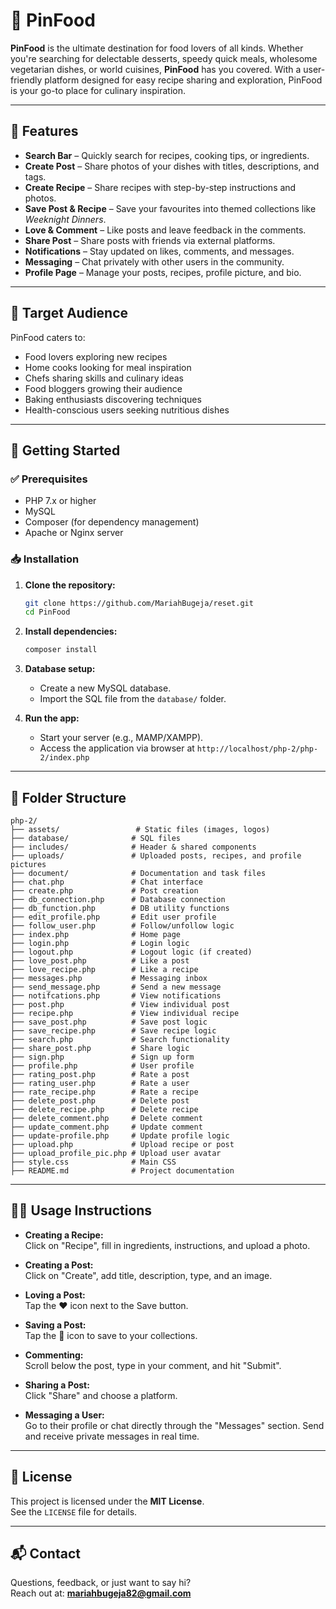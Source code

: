 # 📌 PinFood

**PinFood** is the ultimate destination for food lovers of all kinds. Whether you're searching for delectable desserts, speedy quick meals, wholesome vegetarian dishes, or world cuisines, **PinFood** has you covered. With a user-friendly platform designed for easy recipe sharing and exploration, PinFood is your go-to place for culinary inspiration.

---

## 🌟 Features

- **Search Bar** – Quickly search for recipes, cooking tips, or ingredients.
- **Create Post** – Share photos of your dishes with titles, descriptions, and tags.
- **Create Recipe** – Share recipes with step-by-step instructions and photos.
- **Save Post & Recipe** – Save your favourites into themed collections like *Weeknight Dinners*.
- **Love & Comment** – Like posts and leave feedback in the comments.
- **Share Post** – Share posts with friends via external platforms.
- **Notifications** – Stay updated on likes, comments, and messages.
- **Messaging** – Chat privately with other users in the community.
- **Profile Page** – Manage your posts, recipes, profile picture, and bio.

---

## 🎯 Target Audience

PinFood caters to:

- Food lovers exploring new recipes
- Home cooks looking for meal inspiration
- Chefs sharing skills and culinary ideas
- Food bloggers growing their audience
- Baking enthusiasts discovering techniques
- Health-conscious users seeking nutritious dishes

---

## 🚀 Getting Started

### ✅ Prerequisites

- PHP 7.x or higher
- MySQL
- Composer (for dependency management)
- Apache or Nginx server

### 📥 Installation

1. **Clone the repository:**
   ```bash
   git clone https://github.com/MariahBugeja/reset.git
   cd PinFood
   ```

2. **Install dependencies:**
   ```bash
   composer install
   ```

3. **Database setup:**
   - Create a new MySQL database.
   - Import the SQL file from the `database/` folder.

4. **Run the app:**
   - Start your server (e.g., MAMP/XAMPP).
   - Access the application via browser at `http://localhost/php-2/php-2/index.php`

---

## 📁 Folder Structure

```
php-2/
├── assets/                 # Static files (images, logos)
├── database/              # SQL files
├── includes/              # Header & shared components
├── uploads/               # Uploaded posts, recipes, and profile pictures
├── document/              # Documentation and task files
├── chat.php               # Chat interface
├── create.php             # Post creation
├── db_connection.php      # Database connection
├── db_function.php        # DB utility functions
├── edit_profile.php       # Edit user profile
├── follow_user.php        # Follow/unfollow logic
├── index.php              # Home page
├── login.php              # Login logic
├── logout.php             # Logout logic (if created)
├── love_post.php          # Like a post
├── love_recipe.php        # Like a recipe
├── messages.php           # Messaging inbox
├── send_message.php       # Send a new message
├── notifcations.php       # View notifications
├── post.php               # View individual post
├── recipe.php             # View individual recipe
├── save_post.php          # Save post logic
├── save_recipe.php        # Save recipe logic
├── search.php             # Search functionality
├── share_post.php         # Share logic
├── sign.php               # Sign up form
├── profile.php            # User profile
├── rating_post.php        # Rate a post
├── rating_user.php        # Rate a user
├── rate_recipe.php        # Rate a recipe
├── delete_post.php        # Delete post
├── delete_recipe.php      # Delete recipe
├── delete_comment.php     # Delete comment
├── update_comment.php     # Update comment
├── update-profile.php     # Update profile logic
├── upload.php             # Upload recipe or post
├── upload_profile_pic.php # Upload user avatar
├── style.css              # Main CSS
├── README.md              # Project documentation
```

---

## 🧑‍🍳 Usage Instructions

- **Creating a Recipe:**  
  Click on "Recipe", fill in ingredients, instructions, and upload a photo.

- **Creating a Post:**  
  Click on "Create", add title, description, type, and an image.

- **Loving a Post:**  
  Tap the ❤️ icon next to the Save button.

- **Saving a Post:**  
  Tap the 📌 icon to save to your collections.

- **Commenting:**  
  Scroll below the post, type in your comment, and hit "Submit".

- **Sharing a Post:**  
  Click "Share" and choose a platform.

- **Messaging a User:**  
  Go to their profile or chat directly through the "Messages" section. Send and receive private messages in real time.

---

## 📄 License

This project is licensed under the **MIT License**.  
See the `LICENSE` file for details.

---

## 📬 Contact

Questions, feedback, or just want to say hi?  
Reach out at: **[mariahbugeja82@gmail.com](mailto:mariahbugeja82@gmail.com)**

